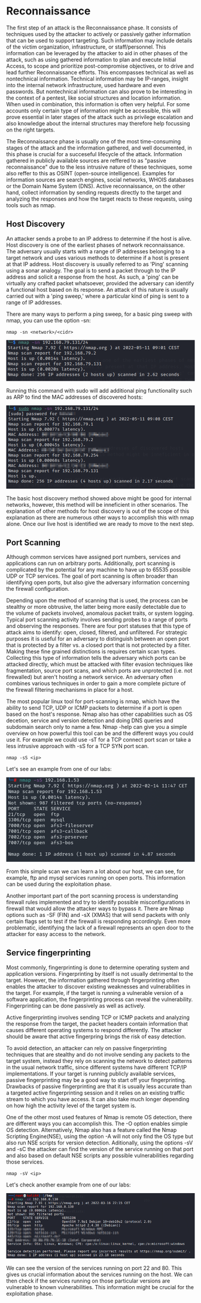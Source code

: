 # Reconnaissance

The first step of an attack is the Reconnaissance phase. It consists of techniques used by the attacker to actively or passively gather information that can be used to support targeting. Such information may include details of the victim organization, infrastructure, or staff/personnel. This information can be leveraged by the attacker to aid in other phases of the attack, such as using gathered information to plan and execute Initial Access, to scope and prioritize post-compromise objectives, or to drive and lead further Reconnaissance efforts. This encompasses technical as well as nontechnical information. Technical information may be IP-ranges, insight into the internal network infrastructure, used hardware and even passwords. But nontechnical information can also prove to be interesting in the context of a pentest, like social structures and location information. When used in combination, this information is often very helpful. For some accounts only certain type of information might be accessible, this will prove essential in later stages of the attack such as privilege escalation and also knowledge about the internal structures may therefore help focussing on the right targets.

The Reconnaissance phase is usually one of the most time-consuming stages of the attack and the information gathered, and well documented, in this phase is crucial for a succeseful lifecycle of the attack. Information gathered in publicly available sources are reffered to as "passive reconnaissance" due to the less intrusive nature of these techniques, some also reffer to this as OSINT (open-source intelligence). Examples for information sources are search engines, social networks, WHOIS databases or the Domain Name System (DNS). Active reconnaissance, on the other hand, collect information by sending requests directly to the target and analyzing the responses and how the target reacts to these requests, using tools such as nmap.

## Host Discovery

An attacker sends a probe to an IP address to determine if the host is alive. Host discovery is one of the earliest phases of network reconnaissance. The adversary usually starts with a range of IP addresses belonging to a target network and uses various methods to determine if a host is present at that IP address. Host discovery is usually referred to as 'Ping' scanning using a sonar analogy. The goal is to send a packet through to the IP address and solicit a response from the host. As such, a 'ping' can be virtually any crafted packet whatsoever, provided the adversary can identify a functional host based on its response. An attack of this nature is usually carried out with a 'ping sweep,' where a particular kind of ping is sent to a range of IP addresses.

There are many ways to perform a ping sweep, for a basic ping sweep with nmap, you can use the option -sn:

```
nmap -sn <network>/<cidr>
```

![](./nmap_hd.png)

Running this command with sudo will add additional ping functionality such as ARP to find the MAC addresses of discovered hosts:

![](./nmap_hd2.png)

The basic host discovery method showed above might be good for internal networks, however, this method will be inneficient in other scenarios. The explanation of other methods for host discovery is out of the scope of this explanation as there are numerous other ways to accomplish this with nmap alone. Once our live host is identified we are ready to move to the next step.

## Port Scanning

Although common services have assigned port numbers, services and applications can run on arbitrary ports. Additionally, port scanning is complicated by the potential for any machine to have up to 65535 possible UDP or TCP services. The goal of port scanning is often broader than identifying open ports, but also give the adversary information concerning the firewall configuration.

Depending upon the method of scanning that is used, the process can be stealthy or more obtrusive, the latter being more easily detectable due to the volume of packets involved, anomalous packet traits, or system logging. Typical port scanning activity involves sending probes to a range of ports and observing the responses. There are four port statuses that this type of attack aims to identify: open, closed, filtered, and unfiltered. For strategic purposes it is useful for an adversary to distinguish between an open port that is protected by a filter vs. a closed port that is not protected by a filter. Making these fine grained distinctions is requires certain scan types. Collecting this type of information tells the adversary which ports can be attacked directly, which must be attacked with filter evasion techniques like fragmentation, source port scans, and which ports are unprotected (i.e. not firewalled) but aren't hosting a network service. An adversary often combines various techniques in order to gain a more complete picture of the firewall filtering mechanisms in place for a host.

The most popular linux tool for port-scanning is nmap, which have the ability to send TCP, UDP or ICMP packets to determine if a port is open based on the host's response. Nmap also has other capabilities such as OS decetion, service and version detection and doing DNS queries and subdomain search only to name a few. Nmap -help can give you a simple overview on how powerful this tool can be and the different ways you could use it. For example we could use -sT for a TCP connect port scan or take a less intrusive approach with -sS for a TCP SYN port scan.

```
nmap -sS <ip>
```

Let's see an example from one of our labs:

![](./nmap_sS.png)

From this simple scan we can learn a lot about our host, we can see, for example, ftp and mysql services running on open ports. This information can be used during the exploitation phase.

Another important part of the port scanning process is understanding firewall rules implemented and try to identify possible misconfigurations in firewall that would allow the attacker ways to bypass it. There are Nmap options such as -SF (FIN) and -sX (XMAS) that will send packets with only certain flags set to test if the firewall is responding accordingly. Even more problematic, identifying the lack of a firewall represents an open door to the attacker for easy access to the network.

## Service fingerprinting

Most commonly, fingerprinting is done to determine operating system and application versions. Fingerprinting by itself is not usually detrimental to the target. However, the information gathered through fingerprinting often enables the attacker to discover existing weaknesses and vulnerabilities in the target. For example, if the target is running a vulnerable version of a software application, the fingerprinting process can reveal the vulnerability. Fingerprinting can be done passively as well as actively.

Active fingerprinting involves sending TCP or ICMP packets and analyzing the response from the target, the packet headers contain information that causes different operating systems to respond differently. The attacker should be aware that active fingerpring brings the risk of easy detection.

To avoid detection, an attacker can rely on passive fingerprinting techniques that are stealthy and do not involve sending any packets to the target system, instead they rely on scanning the network to detect patterns in the usual network traffic, since different systems have different TCP/IP implementations. If your target is running publicly available services, passive fingerprinting may be a good way to start off your fingerprinting. Drawbacks of passive fingerprinting are that it is usually less accurate than a targeted active fingerprinting session and it relies on an existing traffic stream to which you have access. It can also take much longer depending on how high the activity level of the target system is.

One of the other most used features of Nmap is remote OS detection, there are different ways you can accomplish this. The -O option enables simple OS detection. Alternatively, Nmap also has a feature called the Nmap Scripting Engine(NSE), using the option -A will not only find the OS type but also run NSE scripts for version detection. Aditionally, using the options -sV and -sC the attacker can find the version of the service running on that port and also based on default NSE scripts any possible vulnerabilities regarding those services.

```
nmap -sV <ip>
```

Let's check another example from one of our labs:

![](./nmap_sV.png)

We can see the version of the services running on port 22 and 80. This gives us crucial information about the services running on the host. We can then check if the services running on those particular versions are vulnerable to known vulnerabilities. This information might be crucial for the exploitation phase.
